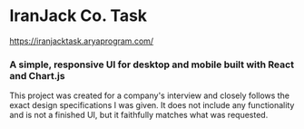 # IranJack Co. Task

https://iranjacktask.aryaprogram.com/

### A simple, responsive UI for desktop and mobile built with React and Chart.js

This project was created for a company's interview and closely follows the exact design specifications I was given. It does not include any functionality and is not a finished UI, but it faithfully matches what was requested.
